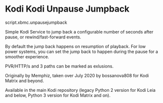 
Kodi Kodi Unpause Jumpback
===================================

script.xbmc.unpausejumpback

Simple Kodi Service to jump back a configurable number of seconds after pause, or rewind/fast-forward events.

By default the jump back happens on resumption of playback.  For low power systems, you can set the jump back to happen during the pause for a smoother experience.

PVR/HTTP/s and 3 paths can be marked as exlusions.

Originally by Memphiz, taken over July 2020 by bossanova808 for Kodi Matrix and beyond.

Available in the main Kodi repository (legacy Python 2 version for Kodi Leia and below, Python 3 version for Kodi Matrix and on).

